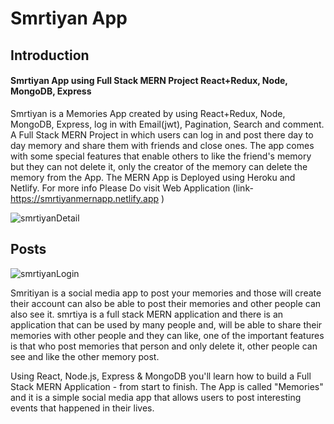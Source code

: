 # Smrtiyan App

## Introduction

#### Smrtiyan App using Full Stack MERN Project React+Redux, Node, MongoDB, Express
Smrtiyan is a Memories App created by using React+Redux, Node, MongoDB, Express, log in with Email(jwt), Pagination, Search and comment. A Full Stack MERN Project in which users can log in and post there day to day memory and share them with friends and close ones.
The app comes with some special features that enable others to like the friend's memory but they can not delete it, only the creator of the memory can delete the memory from the App.
The MERN App is Deployed using Heroku and Netlify.
For more info Please Do visit Web Application (link- https://smrtiyanmernapp.netlify.app )


![smrtiyanDetail](https://user-images.githubusercontent.com/91690267/190505036-05400505-95e2-4001-b202-28a393ed0307.jpg) 

## Posts

![smrtiyanLogin](https://user-images.githubusercontent.com/91690267/190506525-337ff6dc-8100-43ca-b4f6-2d7f34149f60.jpg)

Smritiyan is a social media app to post your memories and those will create their account can also be able to post their memories and other people can also see it. smrtiya is a full stack MERN application and there is an application that can be used by many people and, will be able to share their memories with other people and they can like, one of the important features is that who post memories that person and only delete it, other people can see and like the other memory post.

Using React, Node.js, Express & MongoDB you'll learn how to build a Full Stack MERN Application - from start to finish. The App is called "Memories" and it is a simple social media app that allows users to post interesting events that happened in their lives.
